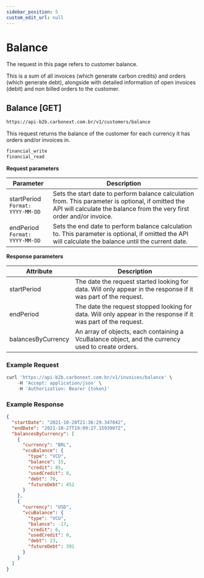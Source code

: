 ```yaml
---
sidebar_position: 5
custom_edit_url: null
---
```


# Balance

The request in this page refers to customer balance.

This is a sum of all invoices (which generate carbon credits) and orders (which generate debt), alongside with detailed information of open invoices (debit) and non billed orders to the customer.

## Balance [GET]

```md title="BASE URL"
https://api-b2b.carbonext.com.br/v1/customers/balance
```

This request returns the balance of the customer for each currency it has orders and/or invoices in.

```md title="Required permissions"
financial_write
financial_read
```

**Request parameters**

Parameter   | Description
--------- | ------
startPeriod<br/>`Format: YYYY-MM-DD` |	Sets the start date to perform balance calculation from. This parameter is optional, if omitted the API will calculate the balance from the very first order and/or invoice.
endPeriod<br/>`Format: YYYY-MM-DD` |	Sets the end date to perform balance calculation to. This parameter is optional, if omitted the API will calculate the balance until the current date.

**Response parameters**

Attribute   | Description
--------- | ------
startPeriod |	The date the request started looking for data. Will only appear in the response if it was part of the request.
endPeriod |	The date the request stopped looking for data. Will only appear in the response if it was part of the request.
balancesByCurrency |	An array of objects, each containing a VcuBalance object, and the currency used to create orders.

### Example Request

```javascript
curl 'https://api-b2b.carbonext.com.br/v1/invoices/balance' \
    -H 'Accept: application/json' \
    -H 'Authorization: Bearer {token}'
```

### Example Response

```json
{
  "startDate": "2021-10-20T21:36:29.347042",
  "endDate": "2021-10-27T19:09:27.1593907Z",
  "balancesByCurrency": [
    {
      "currency": "BRL",
      "vcuBalance": {
        "type": "VCU",
        "balance": 15,
        "credit": 85,
        "usedCredit": 0,
        "debt": 70,
        "futureDebt": 452
      }
    },
    {
      "currency": "USD",
      "vcuBalance": {
        "type": "VCU",
        "balance": -17,
        "credit": 6,
        "usedCredit": 0,
        "debt": 23,
        "futureDebt": 391
      }
    }
  ]
}
```
